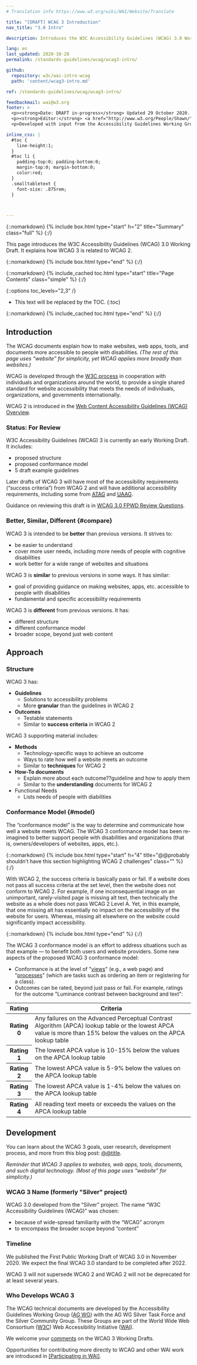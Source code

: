 ```yaml
---
# Translation info https://www.w3.org/wiki/WAI/Website/Translate

title: "[DRAFT] WCAG 3 Introduction"
nav_title: "3.0 Intro"

description: Introduces the W3C Accessibility Guidelines (WCAG) 3.0 Working Draft. WCAG documents explain how to make the web more accessible to people with disabilities.

lang: en
last_updated: 2020-10-28
permalink: /standards-guidelines/wcag/wcag3-intro/

github:
  repository: w3c/wai-intro-wcag
  path: 'content/wcag3-intro.md'

ref: /standards-guidelines/wcag/wcag3-intro/

feedbackmail: wai@w3.org
footer: >
  <p><strong>Date: DRAFT in-progress</strong> Updated 29 October 2020. </p>
  <p><strong>Editor:</strong> <a href="http://www.w3.org/People/Shawn/">Shawn Lawton Henry</a>. Contributors: Jeanne Spellman.</p>
  <p>Developed with input from the Accessibility Guidelines Working Group (<a href="https://www.w3.org/WAI/about/groups/agwg/">AG WG</a>), Silver Task Force, Silver Community Group, and the Education and Outreach Working Group (<a href="https://www.w3.org/WAI/about/groups/eowg/">EOWG</a>).</p>

inline_css: |
  #toc {
    line-height:1;
  }
  #toc li {
    padding-top:0; padding-bottom:0;
    margin-top:0; margin-bottom:0;
    color:red;
  }
  .smalltabletext {
    font-size: .875rem;
  }



---
```


{::nomarkdown}
{% include box.html type="start" h="2" title="Summary" class="full" %}
{:/}

This page introduces the W3C Accessibility Guidelines (WCAG) 3.0 Working Draft. It explains how WCAG 3 is related to WCAG 2.

{::nomarkdown}
{% include box.html type="end" %}
{:/}

{::nomarkdown}
{% include_cached toc.html type="start" title="Page Contents" class="simple" %}
{:/}

{::options toc_levels="2,3" /}

-   This text will be replaced by the TOC.
{:toc}

{::nomarkdown}
{% include_cached toc.html type="end" %}
{:/}

## Introduction

The WCAG documents explain how to make websites, web apps, tools, and documents more accessible to people with disabilities. _(The rest of this page uses “website” for simplicity, yet WCAG applies more broadly than websites.)_

WCAG is developed through the [W3C process](https://www.w3.org/WAI/standards-guidelines/w3c-process/) in cooperation with individuals and organizations around the world, to provide a single shared standard for website accessibility that meets the needs of individuals, organizations, and governments internationally.

WCAG 2 is introduced in the [Web Content Accessibility Guidelines (WCAG) Overview](https://www.w3.org/WAI/standards-guidelines/wcag/).

### Status: For Review

W3C Accessibility Guidelines (WCAG) 3 is currently an early Working Draft. It includes:
* proposed structure
* proposed conformance model
* 5 draft example guidelines

Later drafts of WCAG 3 will have most of the accessibility requirements (“success criteria”) from WCAG 2 and will have additional accessibility requirements, including some from <abbr title="Authoring Tool Accessibility Guidelines">[ATAG](https://www.w3.org/WAI/standards-guidelines/atag/)</abbr> and <abbr title="User Agent Accessibility Guidelines">[UAAG](https://www.w3.org/TR/UAAG20/)</abbr>.

Guidance on reviewing this draft is in [WCAG 3.0 FPWD Review Questions](@@).


### Better, Similar, Different {#compare}

WCAG 3 is intended to be **better** than previous versions. It strives to:
* be easier to understand
* cover more user needs, including more needs of people with cognitive disabilities
* work better for a wide range of websites and situations

WCAG 3 is **similar** to previous versions in some ways. It has similar:
* goal of providing guidance on making websites, apps, etc. accessible to people with disabilities
* fundamental and specific accessibility requirements

WCAG 3 is **different** from previous versions. It has:
* different structure
* different conformance model
* broader scope, beyond just web content

## Approach

### Structure
WCAG 3 has:
* **Guidelines**
   * Solutions to accessibility problems
   * More **granular** than the guidelines in WCAG 2
* **Outcomes**
   * Testable statements
   * Similar to **success criteria** in WCAG 2

WCAG 3 supporting material includes:
* **Methods**
   * Technology-specific ways to achieve an outcome
   * Ways to rate how well a website meets an outcome
   * Similar to **techniques** for WCAG 2
* **How-To documents**
   * Explain more about each outcome??guideline and how to apply them
   * Similar to the **understanding** documents for WCAG 2
* Functional Needs
   * Lists needs of people with diabilities

### Conformance Model {#model}

The “conformance model” is the way to determine and communicate how well a website meets WCAG. The WCAG 3 conformance model has been re-imagined to better support people with disabilities and organizations (that is, owners/developers of websites, apps, etc.).

{::nomarkdown}
{% include box.html type="start" h="4" title="@@probably shouldn’t have this section highlighting WCAG 2 challenges" class="" %}
{:/}

With WCAG 2, the success criteria is basically pass or fail. If a website does not pass all success criteria at the set level, then the website does not conform to WCAG 2. For example, if one inconsequential image on an unimportant, rarely-visited page is missing alt text, then technically the website as a whole does not pass WCAG 2 Level A. Yet, in this example, that one missing alt has essentially no impact on the accessibility of the website for users. Whereas, missing alt elsewhere on the website could significantly impact accessibility.

{::nomarkdown}
{% include box.html type="end" %}
{:/}

The WCAG 3 conformance model is an effort to address situations such as that example &mdash; to benefit both users and website providers. Some new aspects of the proposed WCAG 3 conformance model:
* Conformance is at the level of "[views](@@)" (e.g., a web page) and "[processes](@@)" (which are tasks such as ordering an item or registering for a class).
* Outcomes can be rated, beyond just pass or fail. For example, ratings for the outcome "Luminance contrast between background and text":
<table class="dense quiet smalltabletext">
  <thead>
    <tr>
      <th scope="col">Rating</th>
      <th scope="col">Criteria</th>
    </tr>
  </thead>
  <tbody>
    <tr>
      <th scope=“row”>Rating 0</th>
      <td>Any failures on the Advanced Perceptual Contrast Algorithm (APCA) lookup table or the lowest APCA value is more than 15% below the values on the APCA lookup table</td>
    </tr>
    <tr>
      <th scope=“row”>Rating 1</th>
      <td>The lowest APCA value is 10-15% below the values on the APCA lookup table</td>
    </tr>
    <tr>
      <th scope=“row”>Rating 2</th>
      <td>The lowest APCA value is 5-9% below the values on the APCA lookup table</td>
    </tr>
    <tr>
      <th scope=“row”>Rating 3</th>
      <td>The lowest APCA value is 1-4% below the values on the APCA lookup table</td>
    </tr>
    <tr>
      <th scope=“row”>Rating 4</th>
      <td>All reading text meets or exceeds the values on the APCA lookup table </td>
    </tr>
  </tbody>
</table>


## Development

You can learn about the WCAG 3 goals, user research, development process, and more from this blog post: [@@title](https://www.w3.org/blog/@@).

_Reminder that WCAG 3 applies to websites, web apps, tools, documents, and such digital technology. (Most of this page uses “website” for simplicity.)_

### WCAG 3 Name (formerly "Silver" project)

WCAG 3.0 developed from the “Silver” project. The name “W3C Accessibility Guidelines (WCAG)” was chosen:
* because of wide-spread familiarity with the “WCAG” acronym
* to encompass the broader scope beyond “content”

### Timeline

We published the First Public Working Draft of WCAG 3.0 in November 2020. We expect the final WCAG 3.0 standard to be completed after 2022.

WCAG 3 will not supersede WCAG 2 and WCAG 2 will not be deprecated for at least several years.

### Who Develops WCAG 3

The WCAG technical documents are developed by the Accessibility Guidelines Working Group ([AG WG](https://www.w3.org/WAI/GL/)) with the AG WG Silver Task Force and the Silver Community Group. These Groups are part of the World Wide Web Consortium ([W3C](http://www.w3.org)) Web Accessibility Initiative ([WAI](https://www.w3.org/WAI/)).

We welcome your [comments](/standards-guidelines/wcag/commenting/) on the WCAG 3 Working Drafts.

Opportunities for contributing more directly to WCAG and other WAI work are introduced in [[Participating in WAI]](/about/participating/).
